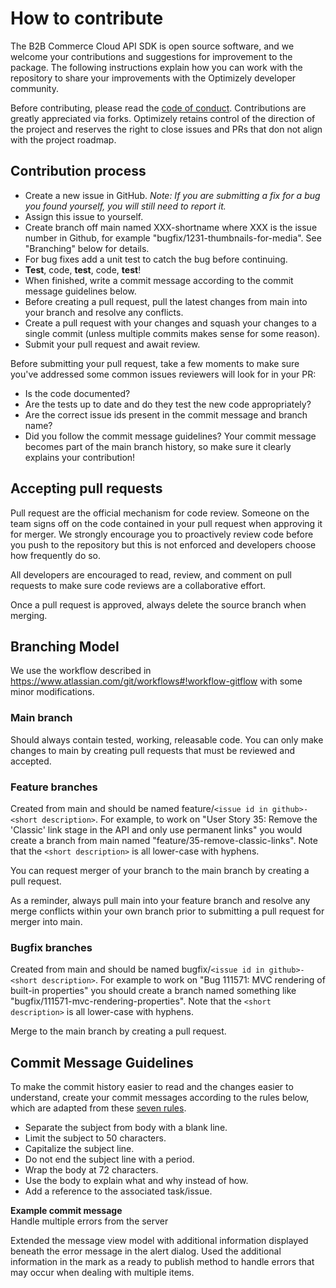 # How to contribute

The B2B Commerce Cloud API SDK is open source software, and we welcome your contributions and suggestions for improvement to the package. The following instructions explain how you can work with the repository to share your improvements with the Optimizely developer community.

Before contributing, please read the [code of conduct](https://github.com/episerver/Foundation/blob/develop/docs/code-of-conduct.md).  Contributions are greatly appreciated via forks. Optimizely retains control of the direction of the project and reserves the right to close issues and PRs that don not align with the project roadmap.

## Contribution process

* Create a new issue in GitHub. _Note: If you are submitting a fix for a bug you found yourself, you will still need to report it._
* Assign this issue to yourself.
* Create branch off main named XXX-shortname where XXX is the issue number in Github, for example "bugfix/1231-thumbnails-for-media". See "Branching" below for details.
* For bug fixes add a unit test to catch the bug before continuing.
* __Test__, code, __test__, code, __test__!
* When finished, write a commit message according to the commit message guidelines below.
* Before creating a pull request, pull the latest changes from main into your branch and resolve any conflicts.
* Create a pull request with your changes and squash your changes to a single commit (unless multiple commits makes sense for some reason).
* Submit your pull request and await review.

Before submitting your pull request, take a few moments to make sure you've addressed some common issues reviewers will look for in your PR:
* Is the code documented?
* Are the tests up to date and do they test the new code appropriately?
* Are the correct issue ids present in the commit message and branch name?
* Did you follow the commit message guidelines? Your commit message becomes part of the main branch history, so make sure it clearly explains your contribution!

## Accepting pull requests
Pull request are the official mechanism for code review. Someone on the team signs off on the code contained in your pull request when approving it for merger. We strongly encourage you to proactively review code before you push to the repository but this is not enforced and developers choose how frequently do so.

All developers are encouraged to read, review, and comment on pull requests to make sure code reviews are a collaborative effort.

Once a pull request is approved, always delete the source branch when merging.

## Branching Model

We use the workflow described in https://www.atlassian.com/git/workflows#!workflow-gitflow with some minor modifications.

### Main branch
Should always contain tested, working, releasable code. You can only make changes to main by creating pull requests that must be reviewed and accepted.

### Feature branches

Created from main and should be named feature/`<issue id in github>-<short description>`. For example, to work on "User Story 35: Remove the 'Classic' link stage in the API and only use permanent links" you would create a branch from main named "feature/35-remove-classic-links". Note that the `<short description>` is all lower-case with hyphens.

You can request merger of your branch to the main branch by creating a pull request.

As a reminder, always pull main into your feature branch and resolve any merge conflicts within your own branch prior to submitting a pull request for merger into main.

### Bugfix branches
Created from main and should be named bugfix/`<issue id in github>-<short description>`. For example to work on "Bug 111571: MVC rendering of built-in properties" you should create a branch named something like "bugfix/111571-mvc-rendering-properties". Note that the `<short description>` is all lower-case with hyphens.

Merge to the main branch by creating a pull request.


## Commit Message Guidelines ##

To make the commit history easier to read and the changes easier to understand, create your commit messages according to the rules below, which are adapted from these [seven rules](http://chris.beams.io/posts/git-commit/#seven-rules).

* Separate the subject from body with a blank line.
* Limit the subject to 50 characters.
* Capitalize the subject line.
* Do not end the subject line with a period.
* Wrap the body at 72 characters.
* Use the body to explain what and why instead of how.
* Add a reference to the associated task/issue.

**Example commit message**  
Handle multiple errors from the server  

Extended the message view model with additional information displayed beneath
the error message in the alert dialog. Used the additional information in the
mark as a ready to publish method to handle errors that may occur when dealing
with multiple items.  
